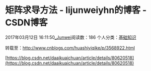 # 矩阵求导方法 - lijunweiyhn的博客 - CSDN博客





2017年03月12日 16:11:50[_Junwei](https://me.csdn.net/lijunweiyhn)阅读数：186
个人分类：[基础知识](https://blog.csdn.net/lijunweiyhn/article/category/6467687)









转载至：http://www.cnblogs.com/huashiyiqike/p/3568922.html



[https://blog.csdn.net/daaikuaichuan/article/details/80620518](https://blog.csdn.net/daaikuaichuan/article/details/80620518)



